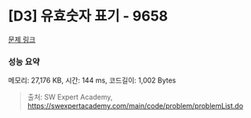 # [D3] 유효숫자 표기 - 9658 

[문제 링크](https://swexpertacademy.com/main/code/problem/problemDetail.do?contestProbId=AXCjn9TKJmUDFAX0) 

### 성능 요약

메모리: 27,176 KB, 시간: 144 ms, 코드길이: 1,002 Bytes



> 출처: SW Expert Academy, https://swexpertacademy.com/main/code/problem/problemList.do